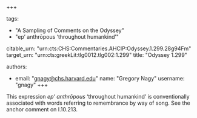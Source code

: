 +++

tags:
- "A Sampling of Comments on the Odyssey"
- "ep’ anthrōpous ‘throughout humankind’"

citable_urn: "urn:cts:CHS:Commentaries.AHCIP:Odyssey.1.299.28g94Fm"
target_urn: "urn:cts:greekLit:tlg0012.tlg002:1.299"
title: "Odyssey 1.299"

authors:
- email: "gnagy@chs.harvard.edu"
  name: "Gregory Nagy"
  username: "gnagy"
+++

<p>This expression <em>ep’ anthrōpous </em>‘throughout humankind’ is conventionally associated with words referring to remembrance by way of song. See the anchor comment on I.10.213. </p>